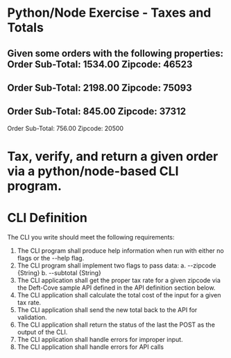 # Python/Node Exercise - Taxes and Totals
Given some orders with the following properties:
Order Sub-Total: 1534.00
Zipcode: 46523
--
Order Sub-Total: 2198.00
Zipcode: 75093
--
Order Sub-Total: 845.00
Zipcode: 37312
--
Order Sub-Total: 756.00
Zipcode: 20500

# Tax, verify, and return a given order via a python/node-based CLI program.
# CLI Definition

The CLI you write should meet the following requirements:
1. The CLI program shall produce help information when run with either no flags or the
--help flag.
2. The CLI program shall implement two flags to pass data:
a. --zipcode {String}
b. --subtotal {String}
3. The CLI application shall get the proper tax rate for a given zipcode via the Deft-Cove
sample API defined in the API definition section below.
4. The CLI application shall calculate the total cost of the input for a given tax rate.
5. The CLI application shall send the new total back to the API for validation.
6. The CLI application shall return the status of the last the POST as the output of the CLI.
7. The CLI application shall handle errors for improper input.
8. The CLI application shall handle errors for API calls